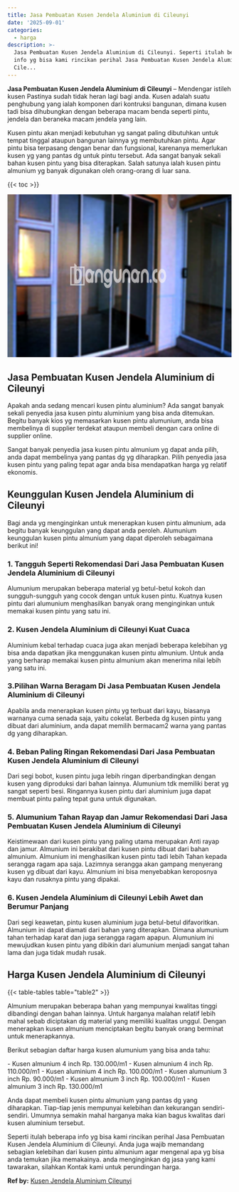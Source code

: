 ```yaml
---
title: Jasa Pembuatan Kusen Jendela Aluminium di Cileunyi
date: '2025-09-01'
categories:
  - harga
description: >-
  Jasa Pembuatan Kusen Jendela Aluminium di Cileunyi. Seperti itulah beberapa
  info yg bisa kami rincikan perihal Jasa Pembuatan Kusen Jendela Aluminium di
  Cile...
---
```


**Jasa Pembuatan Kusen Jendela Aluminium di Cileunyi** – Mendengar istileh kusen Pastinya sudah tidak heran lagi bagi anda. Kusen adalah suatu penghubung yang ialah komponen dari kontruksi bangunan, dimana kusen tadi bisa dihubungkan dengan beberapa macam benda seperti pintu, jendela dan beraneka macam jendela yang lain.

Kusen pintu akan menjadi kebutuhan yg sangat paling dibutuhkan untuk tempat tinggal ataupun bangunan lainnya yg membutuhkan pintu. Agar pintu bisa terpasang dengan benar dan fungsional, karenanya memerlukan kusen yg yang pantas dg untuk pintu tersebut. Ada sangat banyak sekali bahan kusen pintu yang bisa diterapkan. Salah satunya ialah kusen pintu almunium yg banyak digunakan oleh orang-orang di luar sana.

{{< toc >}}

![Jasa Pembuatan Kusen Jendela Aluminium di Cileunyi](/images/harga-kusen-jendela-alumunium-14.png)

## Jasa Pembuatan Kusen Jendela Aluminium di Cileunyi

Apakah anda sedang mencari kusen pintu aluminium? Ada sangat banyak sekali penyedia jasa kusen pintu aluminium yang bisa anda ditemukan. Begitu banyak kios yg memasarkan kusen pintu alumunium, anda bisa membelinya di supplier terdekat ataupun membeli dengan cara online di supplier online.

Sangat banyak penyedia jasa kusen pintu almunium yg dapat anda pilih, anda dapat membelinya yang pantas dg yg diharapkan. Pilih penyedia jasa kusen pintu yang paling tepat agar anda bisa mendapatkan harga yg relatif ekonomis.

## Keunggulan Kusen Jendela Aluminium di Cileunyi

Bagi anda yg menginginkan untuk menerapkan kusen pintu almunium, ada begitu banyak keunggulan yang dapat anda peroleh. Alumunium keunggulan kusen pintu almunium yang dapat diperoleh sebagaimana berikut ini!

### 1\. Tangguh Seperti Rekomendasi Dari Jasa Pembuatan Kusen Jendela Aluminium di Cileunyi

Alumunium merupakan beberapa material yg betul-betul kokoh dan sungguh-sungguh yang cocok dengan untuk kusen pintu. Kuatnya kusen pintu dari alumunium menghasilkan banyak orang menginginkan untuk memakai kusen pintu yang satu ini.

### 2\. Kusen Jendela Aluminium di Cileunyi Kuat Cuaca

Aluminium kebal terhadap cuaca juga akan menjadi beberapa kelebihan yg bisa anda dapatkan jika menggunakan kusen pintu almunium. Untuk anda yang berharap memakai kusen pintu almunium akan menerima nilai lebih yang satu ini.

### 3.Pilihan Warna Beragam Di Jasa Pembuatan Kusen Jendela Aluminium di Cileunyi

Apabila anda menerapkan kusen pintu yg terbuat dari kayu, biasanya warnanya cuma senada saja, yaitu cokelat. Berbeda dg kusen pintu yang dibuat dari aluminium, anda dapat memilih bermacam2 warna yang pantas dg yang diharapkan.

### 4\. Beban Paling Ringan Rekomendasi Dari Jasa Pembuatan Kusen Jendela Aluminium di Cileunyi

Dari segi bobot, kusen pintu juga lebih ringan diperbandingkan dengan kusen yang diproduksi dari bahan lainnya. Alumunium tdk memiliki berat yg sangat seperti besi. Ringannya kusen pintu dari aluminium juga dapat membuat pintu paling tepat guna untuk digunakan.

### 5\. Alumunium Tahan Rayap dan Jamur Rekomendasi Dari Jasa Pembuatan Kusen Jendela Aluminium di Cileunyi

Keistimewaan dari kusen pintu yang paling utama merupakan Anti rayap dan jamur. Almunium ini berakibat dari kusen pintu dibuat dari bahan almunium. Almunium ini menghasilkan kusen pintu tadi lebih Tahan kepada serangga ragam apa saja. Lazimnya serangga akan gampang menyerang kusen yg dibuat dari kayu. Almunium ini bisa menyebabkan keroposnya kayu dan rusaknya pintu yang dipakai.

### 6\. Kusen Jendela Aluminium di Cileunyi Lebih Awet dan Berumur Panjang

Dari segi keawetan, pintu kusen aluminium juga betul-betul difavoritkan. Almunium ini dapat diamati dari bahan yang diterapkan. Dimana alumunium tahan terhadap karat dan juga serangga ragam apapun. Alumunium ini mewujudkan kusen pintu yang dibikin dari alumunium menjadi sangat tahan lama dan juga tidak mudah rusak.

## Harga Kusen Jendela Aluminium di Cileunyi

{{< table-tables table="table2" >}}

Almunium merupakan beberapa bahan yang mempunyai kwalitas tinggi dibandingi dengan bahan lainnya. Untuk harganya malahan relatif lebih mahal sebab diciptakan dg material yang memiliki kualitas unggul. Dengan menerapkan kusen almunium menciptakan begitu banyak orang berminat untuk menerapkannya.

Berikut sebagian daftar harga kusen alumunium yang bisa anda tahu:

\- Kusen almunium 4 inch Rp. 130.000/m1 - Kusen almunium 4 inch Rp. 110.000/m1 - Kusen aluminium 4 inch Rp. 100.000/m1 - Kusen alumunium 3 inch Rp. 90.000/m1 - Kusen almunium 3 inch Rp. 100.000/m1 - Kusen almunium 3 inch Rp. 130.000/m1

Anda dapat membeli kusen pintu almunium yang pantas dg yang diharapkan. Tiap-tiap jenis mempunyai kelebihan dan kekurangan sendiri-sendiri. Umumnya semakin mahal harganya maka kian bagus kwalitas dari kusen aluminium tersebut.

Seperti itulah beberapa info yg bisa kami rincikan perihal Jasa Pembuatan Kusen Jendela Aluminium di Cileunyi. Anda juga wajib memandang sebagian kelebihan dari kusen pintu almunium agar mengenal apa yg bisa anda temukan jika memakainya. anda menginginkan dg jasa yang kami tawarakan, silahkan Kontak kami untuk perundingan harga.

**Ref by:** [Kusen Jendela Aluminium Cileunyi](https://id.wikipedia.org/wiki/Kusen)
